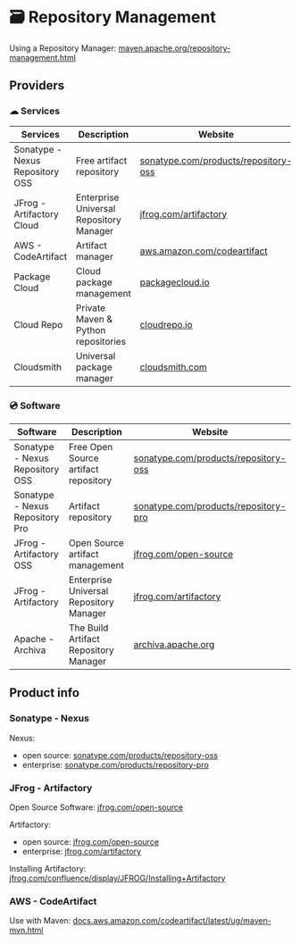 # 🗃 Repository Management

Using a Repository Manager: [maven.apache.org/repository-management.html](https://maven.apache.org/repository-management.html)

## Providers

### ☁ Services

| Services                        | Description                             | Website                                                                                  |
| ------------------------------- | --------------------------------------- | ---------------------------------------------------------------------------------------- |
| Sonatype - Nexus Repository OSS | Free artifact repository                | [sonatype.com/products/repository-oss](https://www.sonatype.com/products/repository-oss) |
| JFrog - Artifactory Cloud       | Enterprise Universal Repository Manager | [jfrog.com/artifactory](https://jfrog.com/artifactory)                                   |
| AWS - CodeArtifact              | Artifact manager                        | [aws.amazon.com/codeartifact](https://aws.amazon.com/codeartifact)                       |
| Package Cloud                   | Cloud package management                | [packagecloud.io](https://packagecloud.io)                                               |
| Cloud Repo                      | Private Maven & Python repositories     | [cloudrepo.io](https://www.cloudrepo.io)                                                 |
| Cloudsmith                      | Universal package manager               | [cloudsmith.com](https://cloudsmith.com)                                                 |

### 💿 Software

| Software                        | Description                             | Website                                                                                  |
| ------------------------------- | --------------------------------------- | ---------------------------------------------------------------------------------------- |
| Sonatype - Nexus Repository OSS | Free Open Source artifact repository    | [sonatype.com/products/repository-oss](https://www.sonatype.com/products/repository-oss) |
| Sonatype - Nexus Repository Pro | Artifact repository                     | [sonatype.com/products/repository-pro](https://www.sonatype.com/products/repository-pro) |
| JFrog - Artifactory OSS         | Open Source artifact management         | [jfrog.com/open-source](https://jfrog.com/open-source)                                   |
| JFrog - Artifactory             | Enterprise Universal Repository Manager | [jfrog.com/artifactory](https://jfrog.com/artifactory)                                   |
| Apache - Archiva                | The Build Artifact Repository Manager   | [archiva.apache.org](https://archiva.apache.org)                                         |

## Product info

### Sonatype - Nexus

Nexus:
- open source: [sonatype.com/products/repository-oss](https://www.sonatype.com/products/repository-oss)
- enterprise: [sonatype.com/products/repository-pro](https://www.sonatype.com/products/repository-pro)

### JFrog - Artifactory

Open Source Software: [jfrog.com/open-source](https://jfrog.com/open-source)

Artifactory:
- open source: [jfrog.com/open-source](https://jfrog.com/open-source)
- enterprise: [jfrog.com/artifactory](https://jfrog.com/artifactory)

Installing Artifactory: [jfrog.com/confluence/display/JFROG/Installing+Artifactory](https://www.jfrog.com/confluence/display/JFROG/Installing+Artifactory)

### AWS - CodeArtifact

Use with Maven: [docs.aws.amazon.com/codeartifact/latest/ug/maven-mvn.html](https://docs.aws.amazon.com/codeartifact/latest/ug/maven-mvn.html)